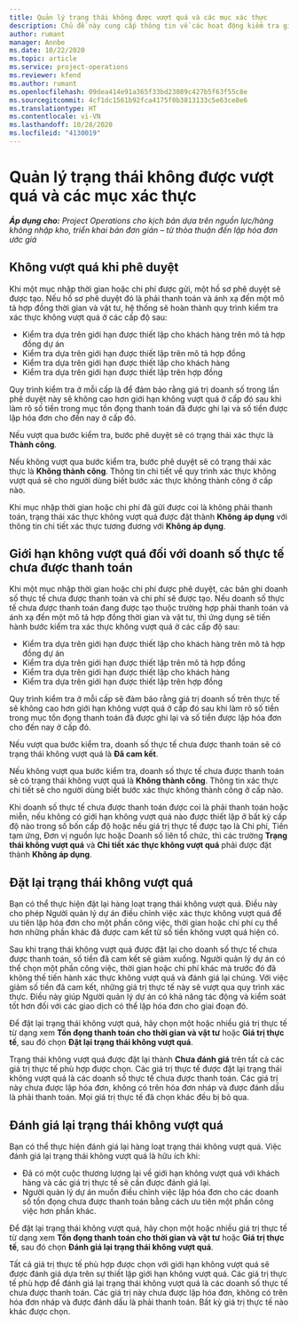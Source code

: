 ```yaml
---
title: Quản lý trạng thái không được vượt quá và các mục xác thực
description: Chủ đề này cung cấp thông tin về các hoạt động kiểm tra giới hạn không vượt quá được thực hiện trong Project Operations.
author: rumant
manager: Annbe
ms.date: 10/22/2020
ms.topic: article
ms.service: project-operations
ms.reviewer: kfend
ms.author: rumant
ms.openlocfilehash: 09dea414e91a365f33bd23089c427b5f63f55c8e
ms.sourcegitcommit: 4cf1dc1561b92fca4175f0b3813133c5e63ce8e6
ms.translationtype: HT
ms.contentlocale: vi-VN
ms.lasthandoff: 10/28/2020
ms.locfileid: "4130019"
---
```

# <a name="manage-not-to-exceed-status-and-validations"></a>Quản lý trạng thái không được vượt quá và các mục xác thực 

_**Áp dụng cho:** Project Operations cho kịch bản dựa trên nguồn lực/hàng không nhập kho, triển khai bản đơn giản – từ thỏa thuận đến lập hóa đơn ước giá_

## <a name="not-to-exceed-on-approvals"></a>Không vượt quá khi phê duyệt

Khi một mục nhập thời gian hoặc chi phí được gửi, một hồ sơ phê duyệt sẽ được tạo. Nếu hồ sơ phê duyệt đó là phải thanh toán và ánh xạ đến một mô tả hợp đồng thời gian và vật tư, hệ thống sẽ hoàn thành quy trình kiểm tra xác thực không vượt quá ở các cấp độ sau:

  - Kiểm tra dựa trên giới hạn được thiết lập cho khách hàng trên mô tả hợp đồng dự án
  - Kiểm tra dựa trên giới hạn được thiết lập trên mô tả hợp đồng
  - Kiểm tra dựa trên giới hạn được thiết lập cho khách hàng
  - Kiểm tra dựa trên giới hạn được thiết lập trên hợp đồng

Quy trình kiểm tra ở mỗi cấp là để đảm bảo rằng giá trị doanh số trong lần phê duyệt này sẽ không cao hơn giới hạn không vượt quá ở cấp đó sau khi làm rõ số tiền trong mục tồn đọng thanh toán đã được ghi lại và số tiền được lập hóa đơn cho đến nay ở cấp đó.

Nếu vượt qua bước kiểm tra, bước phê duyệt sẽ có trạng thái xác thực là **Thành công**.

Nếu không vượt qua bước kiểm tra, bước phê duyệt sẽ có trạng thái xác thực là **Không thành công**. Thông tin chi tiết về quy trình xác thực không vượt quá sẽ cho người dùng biết bước xác thực không thành công ở cấp nào.

Khi mục nhập thời gian hoặc chi phí đã gửi được coi là không phải thanh toán, trạng thái xác thực không vượt quá được đặt thành **Không áp dụng** với thông tin chi tiết xác thực tương đương với **Không áp dụng**.

## <a name="not-to-exceed-on-unbilled-sales-actuals"></a>Giới hạn không vượt quá đối với doanh số thực tế chưa được thanh toán

Khi một mục nhập thời gian hoặc chi phí được phê duyệt, các bản ghi doanh số thực tế chưa được thanh toán và chi phí sẽ được tạo. Nếu doanh số thực tế chưa được thanh toán đang được tạo thuộc trường hợp phải thanh toán và ánh xạ đến một mô tả hợp đồng thời gian và vật tư, thì ứng dụng sẽ tiến hành bước kiểm tra xác thực không vượt quá ở các cấp độ sau:

  - Kiểm tra dựa trên giới hạn được thiết lập cho khách hàng trên mô tả hợp đồng dự án
  - Kiểm tra dựa trên giới hạn được thiết lập trên mô tả hợp đồng
  - Kiểm tra dựa trên giới hạn được thiết lập cho khách hàng
  - Kiểm tra dựa trên giới hạn được thiết lập trên hợp đồng

Quy trình kiểm tra ở mỗi cấp sẽ đảm bảo rằng giá trị doanh số trên thực tế sẽ không cao hơn giới hạn không vượt quá ở cấp đó sau khi làm rõ số tiền trong mục tồn đọng thanh toán đã được ghi lại và số tiền được lập hóa đơn cho đến nay ở cấp đó.

Nếu vượt qua bước kiểm tra, doanh số thực tế chưa được thanh toán sẽ có trạng thái không vượt quá là **Đã cam kết**.

Nếu không vượt qua bước kiểm tra, doanh số thực tế chưa được thanh toán sẽ có trạng thái không vượt quá là **Không thành công**. Thông tin xác thực chi tiết sẽ cho người dùng biết bước xác thực không thành công ở cấp nào.

Khi doanh số thực tế chưa được thanh toán được coi là phải thanh toán hoặc miễn, nếu không có giới hạn không vượt quá nào được thiết lập ở bất kỳ cấp độ nào trong số bốn cấp độ hoặc nếu giá trị thực tế được tạo là Chi phí, Tiền tạm ứng, Đơn vị nguồn lực hoặc Doanh số liên tổ chức, thì các trường **Trạng thái không vượt quá** và **Chi tiết xác thực không vượt quá** phải được đặt thành **Không áp dụng**.

## <a name="reset-the-not-to-exceed-status"></a>Đặt lại trạng thái không vượt quá

Bạn có thể thực hiện đặt lại hàng loạt trạng thái không vượt quá. Điều này cho phép Người quản lý dự án điều chỉnh việc xác thực không vượt quá để ưu tiên lập hóa đơn cho một phần công việc, thời gian hoặc chi phí cụ thể hơn những phần khác đã được cam kết từ số tiền không vượt quá hiện có.

Sau khi trạng thái không vượt quá được đặt lại cho doanh số thực tế chưa được thanh toán, số tiền đã cam kết sẽ giảm xuống. Người quản lý dự án có thể chọn một phần công việc, thời gian hoặc chi phí khác mà trước đó đã không thế tiến hành xác thực không vượt quá và đánh giá lại chúng. Với việc giảm số tiền đã cam kết, những giá trị thực tế này sẽ vượt qua quy trình xác thực. Điều này giúp Người quản lý dự án có khả năng tác động và kiểm soát tốt hơn đối với các giao dịch có thể lập hóa đơn cho giai đoạn đó.

Để đặt lại trạng thái không vượt quá, hãy chọn một hoặc nhiều giá trị thực tế từ dạng xem **Tồn đọng thanh toán cho thời gian và vật tư** hoặc **Giá trị thực tế**, sau đó chọn **Đặt lại trạng thái không vượt quá**.

Trạng thái không vượt quá được đặt lại thành **Chưa đánh giá** trên tất cả các giá trị thực tế phù hợp được chọn. Các giá trị thực tế được đặt lại trạng thái không vượt quá là các doanh số thực tế chưa được thanh toán. Các giá trị này chưa được lập hóa đơn, không có trên hóa đơn nháp và được đánh dấu là phải thanh toán. Mọi giá trị thực tế đã chọn khác đều bị bỏ qua.

## <a name="reevaluate-not-to-exceed-status"></a>Đánh giá lại trạng thái không vượt quá

Bạn có thể thực hiện đánh giá lại hàng loạt trạng thái không vượt quá. Việc đánh giá lại trạng thái không vượt quá là hữu ích khi:

  - Đã có một cuộc thương lượng lại về giới hạn không vượt quá với khách hàng và các giá trị thực tế sẽ cần được đánh giá lại.
  - Người quản lý dự án muốn điều chỉnh việc lập hóa đơn cho các doanh số tồn đọng chưa được thanh toán bằng cách ưu tiên một phần công việc hơn phần khác.

Để đặt lại trạng thái không vượt quá, hãy chọn một hoặc nhiều giá trị thực tế từ dạng xem **Tồn đọng thanh toán cho thời gian và vật tư** hoặc **Giá trị thực tế**, sau đó chọn **Đánh giá lại trạng thái không vượt quá**.

Tất cả giá trị thực tế phù hợp được chọn với giới hạn không vượt quá sẽ được đánh giá dựa trên sự thiết lập giới hạn không vượt quá. Các giá trị thực tế phù hợp để đánh giá lại trạng thái không vượt quá là các doanh số thực tế chưa được thanh toán. Các giá trị này chưa được lập hóa đơn, không có trên hóa đơn nháp và được đánh dấu là phải thanh toán. Bất kỳ giá trị thực tế nào khác được chọn.

